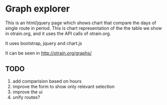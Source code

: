 Graph explorer
==============

This is an html/jquery page which shows chart that compare the days of single route in period. 
This is chart representation of the the table we show in otrain.org, and it uses the API calls of otrain.org.

It uses bootstrap, jquery and chart.js

It can be seen in http://otrain.org/graphs/

TODO
-----

1. add comparision based on hours
1. improve the form to show only relevant selection 
1. improve the ui
1. unify routes?


